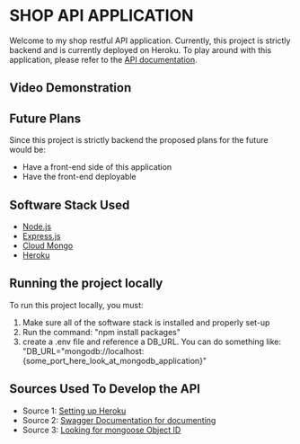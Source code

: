 # SHOP API APPLICATION
Welcome to my shop restful API application. Currently, this project is strictly backend and is currently deployed on Heroku. To play around with this application, please refer to the [API documentation](https://nodejs-ajyi-abc-api.herokuapp.com/api-docs/).

## Video Demonstration

## Future Plans
Since this project is strictly backend the proposed plans for the future would be:
- Have a front-end side of this application
- Have the front-end deployable

## Software Stack Used
- [Node.js](https://nodejs.org/en/)
- [Express.js](https://expressjs.com/)
- [Cloud Mongo](https://www.mongodb.com/cloud/atlas/lp/try2?utm_content=rlsavisitor&utm_source=google&utm_campaign=gs_americas_uscan_search_brand_atlas_desktop_rlsa&utm_term=cloud%20mongodb&utm_medium=cpc_paid_search&utm_ad=e&utm_ad_campaign_id=14291004602&adgroup=128837427507&gclid=CjwKCAjwoMSWBhAdEiwAVJ2ndgubhTr7MjdTHaSDpkBxjPHY20XTP8O4cSZKTQZYr6cqHouO4oYmrBoCWLgQAvD_BwE)
- [Heroku](https://www.heroku.com/)

## Running the project locally
To run this project locally, you must:
1. Make sure all of the software stack is installed and properly set-up
2. Run the command: "npm install packages"
3. create a .env file and reference a DB_URL. You can do something like: "DB_URL="mongodb://localhost:{some_port_here_look_at_mongodb_application}"

## Sources Used To Develop the API
- Source 1: [Setting up Heroku](https://www.youtube.com/watch?v=r2S89Hm1Uq0&t=306s)
- Source 2: [Swagger Documentation for documenting](https://swagger.io/docs/)
- Source 3: [Looking for mongoose Object ID](https://www.geeksforgeeks.org/how-to-check-if-a-string-is-valid-mongodb-objectid-in-nodejs/)